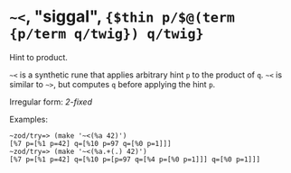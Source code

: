 # `~<`, "siggal", `{$thin p/$@(term {p/term q/twig}) q/twig}`

Hint to product.

`~<` is a synthetic rune that applies arbitrary hint `p` to the
product of `q`. `~<` is similar to `~>`, but computes `q` before
applying the hint `p`.

Irregular form: *2-fixed*

Examples:

    ~zod/try=> (make '~<(%a 42)')
    [%7 p=[%1 p=42] q=[%10 p=97 q=[%0 p=1]]]
    ~zod/try=> (make '~<(%a.+(.) 42)')
    [%7 p=[%1 p=42] q=[%10 p=[p=97 q=[%4 p=[%0 p=1]]] q=[%0 p=1]]]
